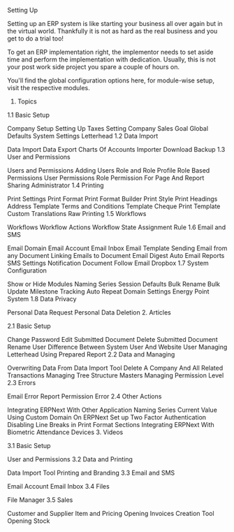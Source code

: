 Setting Up

Setting up an ERP system is like starting your business all over again but in the virtual world. Thankfully it is not as hard as the real business and you get to do a trial too!

To get an ERP implementation right, the implementor needs to set aside time and perform the implementation with dedication. Usually, this is not your post work side project you spare a couple of hours on.

You'll find the global configuration options here, for module-wise setup, visit the respective modules.

1. Topics

1.1 Basic Setup

Company Setup
Setting Up Taxes
Setting Company Sales Goal
Global Defaults
System Settings
Letterhead
1.2 Data Import

Data Import
Data Export
Charts Of Accounts Importer
Download Backup
1.3 User and Permissions

Users and Permissions
Adding Users
Role and Role Profile
Role Based Permissions
User Permissions
Role Permission For Page And Report
Sharing
Administrator
1.4 Printing

Print Settings
Print Format
Print Format Builder
Print Style
Print Headings
Address Template
Terms and Conditions Template
Cheque Print Template
Custom Translations
Raw Printing
1.5 Workflows

Workflows
Workflow Actions
Workflow State
Assignment Rule
1.6 Email and SMS

Email Domain
Email Account
Email Inbox
Email Template
Sending Email from any Document
Linking Emails to Document
Email Digest
Auto Email Reports
SMS Settings
Notification
Document Follow
Email Dropbox
1.7 System Configuration

Show or Hide Modules
Naming Series
Session Defaults
Bulk Rename
Bulk Update
Milestone Tracking
Auto Repeat
Domain Settings
Energy Point System
1.8 Data Privacy

Personal Data Request
Personal Data Deletion
2. Articles

2.1 Basic Setup

Change Password
Edit Submitted Document
Delete Submitted Document
Rename User
Difference Between System User And Website User
Managing Letterhead
Using Prepared Report
2.2 Data and Managing

Overwriting Data From Data Import Tool
Delete A Company And All Related Transactions
Managing Tree Structure Masters
Managing Permission Level
2.3 Errors

Email Error
Report Permission Error
2.4 Other Actions

Integrating ERPNext With Other Application
Naming Series Current Value
Using Custom Domain On ERPNext
Set up Two Factor Authentication
Disabling Line Breaks in Print Format Sections
Integrating ERPNext With Biometric Attendance Devices
3. Videos

3.1 Basic Setup

User and Permissions
3.2 Data and Printing

Data Import Tool
Printing and Branding
3.3 Email and SMS

Email Account
Email Inbox
3.4 Files

File Manager
3.5 Sales

Customer and Supplier
Item and Pricing
Opening Invoices Creation Tool
Opening Stock
